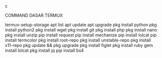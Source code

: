 c

COMMAND DASAR TERMUX


termux-setup-storage
apt list 
apt update 
apt upgrade 
pkg install python 
pkg install python2 
pkg install wget 
pkg install git 
pkg install php 
pkg install nano 
pkg install unzip 
pip install request 
pip install mechanize 
pip install lolcat 
pip install termcolor 
pkg install root-repo 
pkg install unstable-repo 
pkg install x11-repo 
pkg update && pkg upgrade 
pkg install figlet 
pkg install ruby 
gem install lolcat 
pkg install jq
pip install bs4
